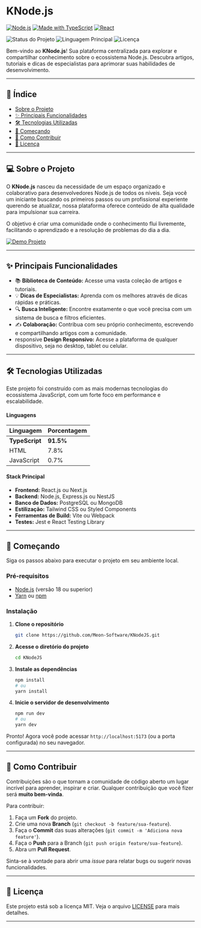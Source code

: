 
# KNode.js
[![Node.js](https://custom-icon-badges.demolab.com/badge/-Node.js-339933?style=for-the-badge&logo=node.js&logoColor=white)](https://nodejs.org/) [![Made with TypeScript](https://img.shields.io/badge/-Made_with_TypeScript-3178C6?style=for-the-badge&logo=typescript&logoColor=white)](https://www.typescriptlang.org/) [![React](https://custom-icon-badges.demolab.com/badge/-React-218AAB?style=for-the-badge&logo=react&logoColor=white)](https://reactjs.org/) 

![Status do Projeto](https://img.shields.io/badge/status-em%20desenvolvimento-yellow.svg)
![Linguagem Principal](https://img.shields.io/badge/TypeScript-91.5%25-blue.svg)
![Licença](https://img.shields.io/badge/licença-MIT-green.svg)

Bem-vindo ao **KNode.js**! Sua plataforma centralizada para explorar e compartilhar conhecimento sobre o ecossistema Node.js. Descubra artigos, tutoriais e dicas de especialistas para aprimorar suas habilidades de desenvolvimento.

---

## 📖 Índice

- [Sobre o Projeto](#-sobre-o-projeto)
- [✨ Principais Funcionalidades](#-principais-funcionalidades)
- [🛠️ Tecnologias Utilizadas](#️-tecnologias-utilizadas)
- [🚀 Começando](#-começando)
- [🤝 Como Contribuir](#-como-contribuir)
- [📄 Licença](#-licença)

---

## 💻 Sobre o Projeto

O **KNode.js** nasceu da necessidade de um espaço organizado e colaborativo para desenvolvedores Node.js de todos os níveis. Seja você um iniciante buscando os primeiros passos ou um profissional experiente querendo se atualizar, nossa plataforma oferece conteúdo de alta qualidade para impulsionar sua carreira.

O objetivo é criar uma comunidade onde o conhecimento flui livremente, facilitando o aprendizado e a resolução de problemas do dia a dia.

[![Demo Projeto](https://github.com/user-attachments/assets/3a540fbd-4dae-4809-b303-d6c78460a1df)](https://github.com/user-attachments/assets/3a540fbd-4dae-4809-b303-d6c78460a1df)


---

## ✨ Principais Funcionalidades

-   📚 **Biblioteca de Conteúdo:** Acesse uma vasta coleção de artigos e tutoriais.
-   💡 **Dicas de Especialistas:** Aprenda com os melhores através de dicas rápidas e práticas.
-   🔍 **Busca Inteligente:** Encontre exatamente o que você precisa com um sistema de busca e filtros eficientes.
-   ✍️ **Colaboração:** Contribua com seu próprio conhecimento, escrevendo e compartilhando artigos com a comunidade.
-    responsive **Design Responsivo:** Acesse a plataforma de qualquer dispositivo, seja no desktop, tablet ou celular.

---

## 🛠️ Tecnologias Utilizadas

Este projeto foi construído com as mais modernas tecnologias do ecossistema JavaScript, com um forte foco em performance e escalabilidade.

#### Linguagens

| Linguagem    | Porcentagem |
|--------------|-------------|
| **TypeScript** | **91.5%**   |
| HTML         | 7.8%        |
| JavaScript   | 0.7%        |

#### Stack Principal

-   **Frontend:** React.js ou Next.js
-   **Backend:** Node.js, Express.js ou NestJS
-   **Banco de Dados:** PostgreSQL ou MongoDB
-   **Estilização:** Tailwind CSS ou Styled Components
-   **Ferramentas de Build:** Vite ou Webpack
-   **Testes:** Jest e React Testing Library

---

## 🚀 Começando

Siga os passos abaixo para executar o projeto em seu ambiente local.

### Pré-requisitos

-   [Node.js](https://nodejs.org/en/) (versão 18 ou superior)
-   [Yarn](https://yarnpkg.com/) ou [npm](https://www.npmjs.com/)

### Instalação

1.  **Clone o repositório**
    ```sh
    git clone https://github.com/Meon-Software/KNodeJS.git
    ```

2.  **Acesse o diretório do projeto**
    ```sh
    cd KNodeJS
    ```

3.  **Instale as dependências**
    ```sh
    npm install
    # ou
    yarn install
    ```

4.  **Inicie o servidor de desenvolvimento**
    ```sh
    npm run dev
    # ou
    yarn dev
    ```

Pronto! Agora você pode acessar `http://localhost:5173` (ou a porta configurada) no seu navegador.

---

## 🤝 Como Contribuir

Contribuições são o que tornam a comunidade de código aberto um lugar incrível para aprender, inspirar e criar. Qualquer contribuição que você fizer será **muito bem-vinda**.

Para contribuir:

1.  Faça um **Fork** do projeto.
2.  Crie uma nova **Branch** (`git checkout -b feature/sua-feature`).
3.  Faça o **Commit** das suas alterações (`git commit -m 'Adiciona nova feature'`).
4.  Faça o **Push** para a Branch (`git push origin feature/sua-feature`).
5.  Abra um **Pull Request**.

Sinta-se à vontade para abrir uma *issue* para relatar bugs ou sugerir novas funcionalidades.

---

## 📄 Licença

Este projeto está sob a licença MIT. Veja o arquivo [LICENSE](LICENSE) para mais detalhes.

---
